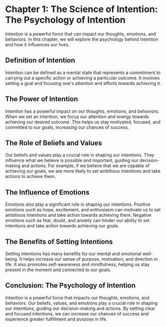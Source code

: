 Chapter 1: The Science of Intention: The Psychology of Intention
================================================================

Intention is a powerful force that can impact our thoughts, emotions, and behaviors. In this chapter, we will explore the psychology behind intention and how it influences our lives.

Definition of Intention
-----------------------

Intention can be defined as a mental state that represents a commitment to carrying out a specific action or achieving a particular outcome. It involves setting a goal and focusing one's attention and efforts towards achieving it.

The Power of Intention
----------------------

Intention has a powerful impact on our thoughts, emotions, and behaviors. When we set an intention, we focus our attention and energy towards achieving our desired outcome. This helps us stay motivated, focused, and committed to our goals, increasing our chances of success.

The Role of Beliefs and Values
------------------------------

Our beliefs and values play a crucial role in shaping our intentions. They influence what we believe is possible and important, guiding our decision-making and actions. For example, if we believe that we are capable of achieving our goals, we are more likely to set ambitious intentions and take actions to achieve them.

The Influence of Emotions
-------------------------

Emotions also play a significant role in shaping our intentions. Positive emotions such as hope, excitement, and enthusiasm can motivate us to set ambitious intentions and take action towards achieving them. Negative emotions such as fear, doubt, and anxiety can hinder our ability to set intentions and take action towards achieving our goals.

The Benefits of Setting Intentions
----------------------------------

Setting intentions has many benefits for our mental and emotional well-being. It helps increase our sense of purpose, motivation, and direction in life. It also promotes self-awareness and mindfulness, helping us stay present in the moment and connected to our goals.

Conclusion: The Psychology of Intention
---------------------------------------

Intention is a powerful force that impacts our thoughts, emotions, and behaviors. Our beliefs, values, and emotions play a crucial role in shaping our intentions, guiding our decision-making and actions. By setting clear and focused intentions, we can increase our chances of success and experience greater fulfillment and purpose in life.
